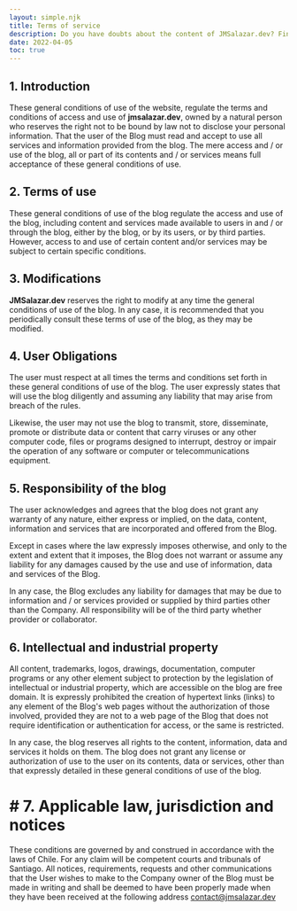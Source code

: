 ```yaml
---
layout: simple.njk
title: Terms of service
description: Do you have doubts about the content of JMSalazar.dev? Find out about the terms of service here.
date: 2022-04-05
toc: true
---
```

## 1. Introduction

These general conditions of use of the website, regulate the terms and conditions of access and use of **jmsalazar.dev**, owned by a natural person who reserves the right not to be bound by law not to disclose your personal information. That the user of the Blog must read and accept to use all services and information provided from the blog. The mere access and / or use of the blog, all or part of its contents and / or services means full acceptance of these general conditions of use.

## 2. Terms of use

These general conditions of use of the blog regulate the access and use of the blog, including content and services made available to users in and / or through the blog, either by the blog, or by its users, or by third parties. However, access to and use of certain content and/or services may be subject to certain specific conditions.

## 3. Modifications

**JMSalazar.dev** reserves the right to modify at any time the general conditions of use of the blog. In any case, it is recommended that you periodically consult these terms of use of the blog, as they may be modified.

## 4. User Obligations

The user must respect at all times the terms and conditions set forth in these general conditions of use of the blog. The user expressly states that will use the blog diligently and assuming any liability that may arise from breach of the rules.

Likewise, the user may not use the blog to transmit, store, disseminate, promote or distribute data or content that carry viruses or any other computer code, files or programs designed to interrupt, destroy or impair the operation of any software or computer or telecommunications equipment.

## 5. Responsibility of the blog

The user acknowledges and agrees that the blog does not grant any warranty of any nature, either express or implied, on the data, content, information and services that are incorporated and offered from the Blog.

Except in cases where the law expressly imposes otherwise, and only to the extent and extent that it imposes, the Blog does not warrant or assume any liability for any damages caused by the use and use of information, data and services of the Blog.

In any case, the Blog excludes any liability for damages that may be due to information and / or services provided or supplied by third parties other than the Company. All responsibility will be of the third party whether provider or collaborator.

## 6. Intellectual and industrial property

All content, trademarks, logos, drawings, documentation, computer programs or any other element subject to protection by the legislation of intellectual or industrial property, which are accessible on the blog are free domain. It is expressly prohibited the creation of hypertext links (links) to any element of the Blog's web pages without the authorization of those involved, provided they are not to a web page of the Blog that does not require identification or authentication for access, or the same is restricted.

In any case, the blog reserves all rights to the content, information, data and services it holds on them. The blog does not grant any license or authorization of use to the user on its contents, data or services, other than that expressly detailed in these general conditions of use of the blog.

# # 7. Applicable law, jurisdiction and notices

These conditions are governed by and construed in accordance with the laws of Chile. For any claim will be competent courts and tribunals of Santiago. All notices, requirements, requests and other communications that the User wishes to make to the Company owner of the Blog must be made in writing and shall be deemed to have been properly made when they have been received at the following address [contact@jmsalazar.dev](mailto:contact@jmsalazar.dev)

